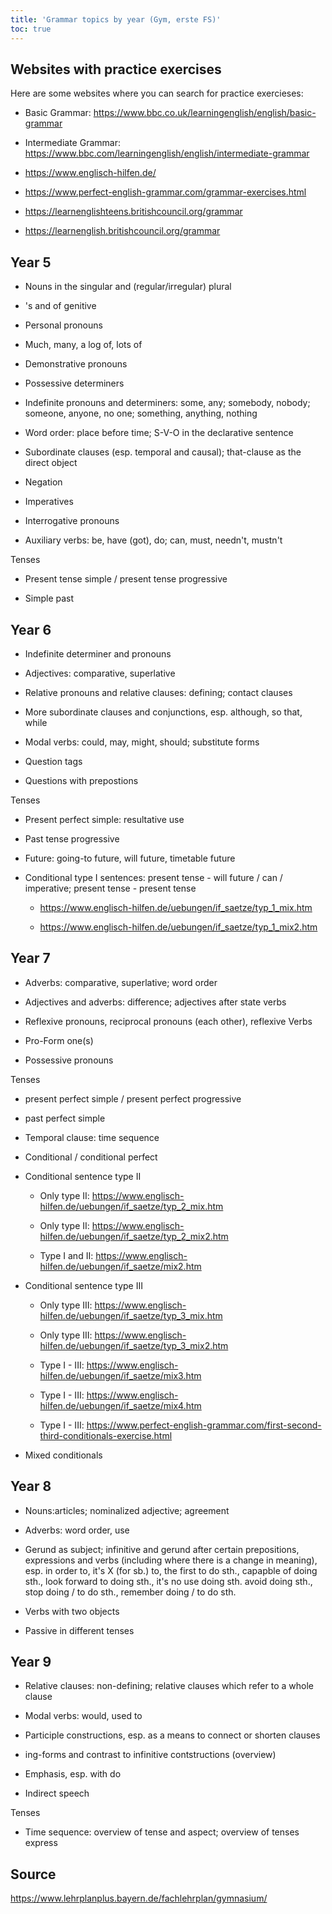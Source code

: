 ```yaml
---
title: 'Grammar topics by year (Gym, erste FS)'
toc: true
---
```


## Websites with practice exercises

Here are some websites where you can search for practice exercieses:

- Basic Grammar: <https://www.bbc.co.uk/learningenglish/english/basic-grammar>

- Intermediate Grammar:
<https://www.bbc.com/learningenglish/english/intermediate-grammar>

- <https://www.englisch-hilfen.de/>

- <https://www.perfect-english-grammar.com/grammar-exercises.html>

- <https://learnenglishteens.britishcouncil.org/grammar>

- <https://learnenglish.britishcouncil.org/grammar>

## Year 5

- Nouns in the singular and (regular/irregular) plural

- 's and of genitive

- Personal pronouns

- Much, many, a log of, lots of

- Demonstrative pronouns

- Possessive determiners

- Indefinite pronouns and determiners: some, any; somebody, nobody; someone,
anyone, no one; something, anything, nothing

- Word order: place before time; S-V-O in the declarative sentence

- Subordinate clauses (esp. temporal and causal); that-clause as the direct
object

- Negation

- Imperatives

- Interrogative pronouns

- Auxiliary verbs: be, have (got), do; can, must, needn't, mustn't

Tenses

- Present tense simple / present tense progressive

- Simple past

## Year 6

- Indefinite determiner and pronouns

- Adjectives: comparative, superlative

- Relative pronouns and relative clauses: defining; contact clauses

- More subordinate clauses and conjunctions, esp. although, so that, while

- Modal verbs: could, may, might, should; substitute forms

- Question tags

- Questions with prepostions

Tenses

- Present perfect simple: resultative use

- Past tense progressive

- Future: going-to future, will future, timetable future

- Conditional type I sentences: present tense - will future / can / imperative;
present tense - present tense

  - <https://www.englisch-hilfen.de/uebungen/if_saetze/typ_1_mix.htm>

  - <https://www.englisch-hilfen.de/uebungen/if_saetze/typ_1_mix2.htm>

## Year 7

- Adverbs: comparative, superlative; word order

- Adjectives and adverbs: difference; adjectives after state verbs

- Reflexive pronouns, reciprocal pronouns (each other), reflexive Verbs

- Pro-Form one(s)

- Possessive pronouns

Tenses

- present perfect simple / present perfect progressive

- past perfect simple

- Temporal clause: time sequence

- Conditional / conditional perfect

- Conditional sentence type II

  - Only type II: <https://www.englisch-hilfen.de/uebungen/if_saetze/typ_2_mix.htm>

  - Only type II: <https://www.englisch-hilfen.de/uebungen/if_saetze/typ_2_mix2.htm>

  - Type I and II: <https://www.englisch-hilfen.de/uebungen/if_saetze/mix2.htm>

- Conditional sentence type III

  - Only type III:
  <https://www.englisch-hilfen.de/uebungen/if_saetze/typ_3_mix.htm>

  - Only type III:
  <https://www.englisch-hilfen.de/uebungen/if_saetze/typ_3_mix2.htm>

  - Type I - III: <https://www.englisch-hilfen.de/uebungen/if_saetze/mix3.htm>

  - Type I - III: <https://www.englisch-hilfen.de/uebungen/if_saetze/mix4.htm>

  - Type I - III: <https://www.perfect-english-grammar.com/first-second-third-conditionals-exercise.html>

- Mixed conditionals

## Year 8

- Nouns:articles; nominalized adjective; agreement

- Adverbs: word order, use

- Gerund as subject; infinitive and gerund after certain prepositions,
expressions and verbs (including where there is a change in meaning), esp. in
order to, it's X (for sb.) to, the first to do sth., capapble of doing sth.,
look forward to doing sth., it's no use doing sth. avoid doing sth., stop doing
/ to do sth., remember doing / to do sth.

- Verbs with two objects

- Passive in different tenses

## Year 9

- Relative clauses: non-defining; relative clauses which refer to a whole
clause

- Modal verbs: would, used to

- Participle constructions, esp. as a means to connect or shorten clauses

- ing-forms and contrast to infinitive contstructions (overview)

- Emphasis, esp. with do

- Indirect speech

Tenses

- Time sequence: overview of tense and aspect; overview of tenses express

## Source

<https://www.lehrplanplus.bayern.de/fachlehrplan/gymnasium/>
